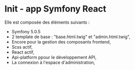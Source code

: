 # Init - app Symfony React

Elle est composée des éléments suivants :
- Symfony 5.0.5
- 2 template de base : "base.html.twig" et "admin.html.twig",
- Encore pour la gestion des composants frontend,
- Scss actif,
- React actif,
- Api-platform ppour le développement API,
- La connexion à l'espace d'administration,